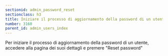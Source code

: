 ```yaml
---
sectionid: admin_password_reset
sectionclass: h3
title: Iniziare il processo di aggiornamento della password di un utente.
number: 3160
parent_id: admin_users_index
---
```

Per iniziare il processo di aggiornamento della password di un utente, accedere alla pagina dei suoi dettagli e premere "Reset password"

